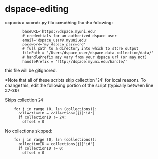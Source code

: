 # dspace-editing

expects a secrets.py file something like the following:
```
        baseURL='https://dspace.myuni.edu'
        # credentials for an authorized dspace user
        email='dspace_user@.myuni.edu'
        password='my_dspace_password'
        # full path to a directory into which to store output
        filePath = '/Users/dspace_user/dspace-data-collection/data/'
        # handlePrefix may vary from your dspace url (or may not)
        handlePrefix = 'http://dspace.myuni.edu/handle/'
```
this file will be gitignored.

*Note that all of these scripts skip collection '24' for local reasons. To change this, edit the following portion of the script (typically between line 27-39)

Skips collection 24 

        for j in range (0, len (collections)):
          collectionID = collections[j]['id']
          if collectionID != 24:
            offset = 0
            
No collections skipped:

        for j in range (0, len (collections)):
          collectionID = collections[j]['id']
          if collectionID != 0:
            offset = 0
